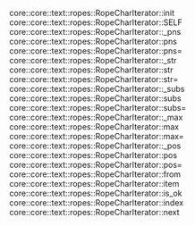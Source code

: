 core::core::text::ropes::RopeCharIterator::init
core::core::text::ropes::RopeCharIterator::SELF
core::core::text::ropes::RopeCharIterator::_pns
core::core::text::ropes::RopeCharIterator::pns
core::core::text::ropes::RopeCharIterator::pns=
core::core::text::ropes::RopeCharIterator::_str
core::core::text::ropes::RopeCharIterator::str
core::core::text::ropes::RopeCharIterator::str=
core::core::text::ropes::RopeCharIterator::_subs
core::core::text::ropes::RopeCharIterator::subs
core::core::text::ropes::RopeCharIterator::subs=
core::core::text::ropes::RopeCharIterator::_max
core::core::text::ropes::RopeCharIterator::max
core::core::text::ropes::RopeCharIterator::max=
core::core::text::ropes::RopeCharIterator::_pos
core::core::text::ropes::RopeCharIterator::pos
core::core::text::ropes::RopeCharIterator::pos=
core::core::text::ropes::RopeCharIterator::from
core::core::text::ropes::RopeCharIterator::item
core::core::text::ropes::RopeCharIterator::is_ok
core::core::text::ropes::RopeCharIterator::index
core::core::text::ropes::RopeCharIterator::next